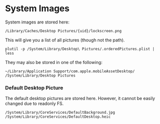 System Images
=============

System images are stored here:

`/Library/Caches/Desktop Pictures/{uid}/lockscreen.png`

This will give you a list of all pictures (though not the path).

`plutil -p /System/Library/Desktop\ Pictures/.orderedPictures.plist | less`

They may also be stored in one of the following:

`~/Library/Application Support/com.apple.mobileAssetDesktop/`
`/System/Library/Desktop Pictures`

### Default Desktop Picture

The default desktop pictures are stored here. However, it cannot be easily
changed due to readonly FS.

```
/System/Library/CoreServices/DefaultBackground.jpg
/System/Library/CoreServices/DefaultDesktop.heic
```
